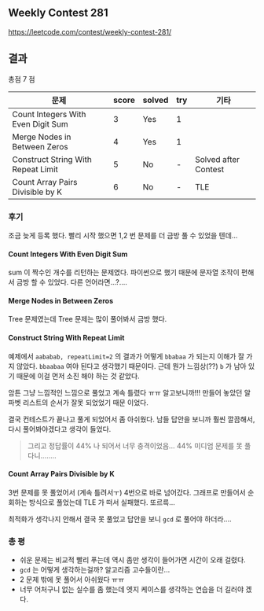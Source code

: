 ## Weekly Contest 281

https://leetcode.com/contest/weekly-contest-281/

## 결과

총점 7 점

| 문제                                 | score | solved | try | 기타                   |
|------------------------------------|-------|--------|-----|----------------------|
| Count Integers With Even Digit Sum | 3     | Yes    | 1   |                      |
| Merge Nodes in Between Zeros       | 4     | Yes    | 1   |                      |
| Construct String With Repeat Limit | 5     | No     | -   | Solved after Contest |
| Count Array Pairs Divisible by K   | 6     | No     | -   | TLE                  |

### 후기

조금 늦게 등록 했다. 빨리 시작 했으면 1,2 번 문제를 더 금방 풀 수 있었을 텐데...

#### Count Integers With Even Digit Sum

sum 이 짝수인 개수를 리턴하는 문제였다. 파이썬으로 했기 때문에 문자열 조작이 편해서 금방 할 수 있었다. 다른 언어라면...?....

#### Merge Nodes in Between Zeros

Tree 문제였는데 Tree 문제는 많이 풀어봐서 금방 했다.

#### Construct String With Repeat Limit

예제에서 `aababab, repeatLimit=2` 의 결과가 어떻게 `bbabaa` 가 되는지 이해가 잘 가지 않았다.
`bbaabaa` 여야 된다고 생각했기 때문이다. 근데 뭔가 느낌상(??) `b` 가 남아 있기 때문에 이걸 먼저 소진 해야 하는 것 같았다.

암튼 그냥 느낌적인 느낌으로 풀었고 계속 틀렸다 ㅠㅠ 알고보니까!!! 만들어 놓았던 알파벳 리스트의 순서가 잘못 되었었기 때문 이었다.

결국 컨테스트가 끝나고 풀게 되었어서 좀 아쉬웠다. 남들 답안을 보니까 훨씬 깔끔해서, 다시 풀어봐야겠다고 생각이 들었다.
> 그리고 정답률이 44% 나 되어서 너무 충격이었음... 44% 미디엄 문제를 못 풀다니........

#### Count Array Pairs Divisible by K

3번 문제를 못 풀었어서 (계속 틀려서ㅜ) 4번으로 바로 넘어갔다. 그래프로 만들어서 순회하는 방식으로 풀었는데 TLE 가 떠서 실패했다. 또르륵...

최적화가 생각나지 안해서 결국 못 풀었고 답안을 보니 `gcd` 로 풀어야 하더라....

### 총 평

- 쉬운 문제는 비교적 빨리 푸는데 역시 좀만 생각이 들어가면 시간이 오래 걸렸다.
- `gcd` 는 어떻게 생각하는걸까? 알고리즘 고수들이란...
- 2 문제 밖에 못 풀어서 아쉬웠다 ㅠㅠ
- 너무 어처구니 없는 실수를 좀 했는데 엣지 케이스를 생각하는 연습을 더 길러야 겠다.

